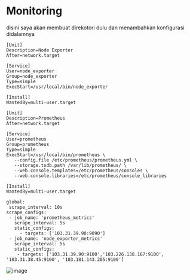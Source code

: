 # Monitoring

disini saya akan membuat direkotori dulu dan menambahkan konfigurasi didalamnya

```
[Unit]
Description=Node Exporter
After=network.target

[Service]
User=node_exporter
Group=node_exporter
Type=simple
ExecStart=/usr/local/bin/node_exporter

[Install]
WantedBy=multi-user.target

```

```
[Unit]
Description=Prometheus
After=network.target

[Service]
User=prometheus
Group=prometheus
Type=simple
ExecStart=/usr/local/bin/prometheus \
   --config.file /etc/prometheus/prometheus.yml \
   --storage.tsdb.path /var/lib/prometheus/ \
   --web.console.templates=/etc/prometheus/consoles \
   --web.console.libraries=/etc/prometheus/console_libraries
   
[Install]
WantedBy=multi-user.target

```

```
global:
 scrape_interval: 10s
scrape_configs:
 - job_name: 'prometheus_metrics'
   scrape_interval: 5s
   static_configs:
     - targets: ['103.31.39.90:9090']
 - job_name: 'node_exporter_metrics'
   scrape_interval: 5s
   static_configs:
    - targets: ['103.31.39.90:9100','103.226.138.167:9100', '103.31.38.45:9100', '103.181.143.205:9100']
```

![image](https://user-images.githubusercontent.com/99697182/176356627-fd6964ae-d902-44d0-a287-d263549ae411.png)





